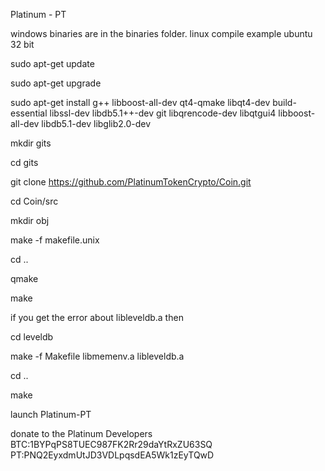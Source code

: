 Platinum - PT

windows binaries are in the binaries folder.
linux compile example ubuntu 32 bit

sudo apt-get update 

sudo apt-get upgrade

sudo apt-get install g++ libboost-all-dev qt4-qmake libqt4-dev build-essential libssl-dev libdb5.1++-dev git libqrencode-dev libqtgui4 libboost-all-dev libdb5.1-dev  libglib2.0-dev

mkdir gits

cd gits

git clone https://github.com/PlatinumTokenCrypto/Coin.git

cd Coin/src

mkdir obj

make -f makefile.unix

cd ..

qmake

make

if you get the error about libleveldb.a then 

cd leveldb

make -f Makefile libmemenv.a libleveldb.a

cd ..

make


launch Platinum-PT 

donate to the Platinum Developers
BTC:1BYPqPS8TUEC987FK2Rr29daYtRxZU63SQ
PT:PNQ2EyxdmUtJD3VDLpqsdEA5Wk1zEyTQwD
